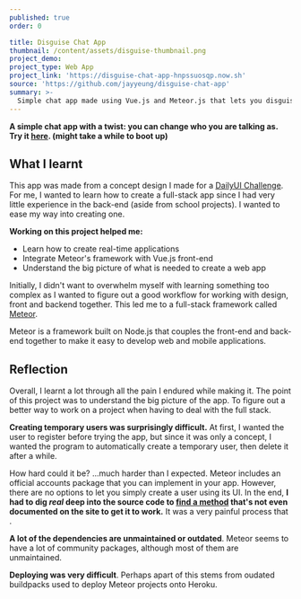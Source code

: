 ```yaml
---
published: true
order: 0

title: Disguise Chat App
thumbnail: /content/assets/disguise-thumbnail.png
project_demo: 
project_type: Web App
project_link: 'https://disguise-chat-app-hnpssuosqp.now.sh' 
source: 'https://github.com/jayyeung/disguise-chat-app'
summary: >-
  Simple chat app made using Vue.js and Meteor.js that lets you disguise yourself as another person and pretend to be them!
---
```

**A simple chat app with a twist: you can change who you are talking as. Try it [here](https://disguise-chat-app-ttoxhiylpb.now.sh/). (might take a while to boot up)** 

## What I learnt

This app was made from a concept design I made for a [DailyUI Challenge](https://www.behance.net/gallery/67654663/Disguise-Chatroom-Concept). For me, I wanted to learn how to create a full-stack app since I had very little experience in the back-end (aside from school projects). I wanted to ease my way into creating one.

**Working on this project helped me:**
- Learn how to create real-time applications
- Integrate Meteor's framework with Vue.js front-end
- Understand the big picture of what is needed to create a web app

Initially, I didn't want to overwhelm myself with learning something too complex as I wanted to figure out a good workflow for working with design, front and backend together. This led me to a full-stack framework called [Meteor](https://www.meteor.com/).

Meteor is a framework built on Node.js that couples the front-end and back-end together to make it easy to develop web and mobile applications. 

## Reflection

Overall, I learnt a lot through all the pain I endured while making it. The point of this project was to understand the big picture of the app. To figure out a better way to work on a project when having to deal with the full stack.

**Creating temporary users was surprisingly difficult.** At first, I wanted the user to register before trying the app, but since it was only a concept, I wanted the program to automatically create a temporary user, then delete it after a while.

How hard could it be? ...much harder than I expected. Meteor includes an official accounts package that you can implement in your app. However, there are no options to let you simply create a user using its UI.  In the end, **I had to dig *real* deep into the source code to [find a method]() that's not even documented on the site to get it to work.** It was a very painful process that .

**A lot of the dependencies are unmaintained or outdated**. Meteor seems to have a lot of community packages, although most of them are unmaintained. 


**Deploying was very difficult**. Perhaps apart of this stems from oudated buildpacks used to deploy Meteor projects onto Heroku.

